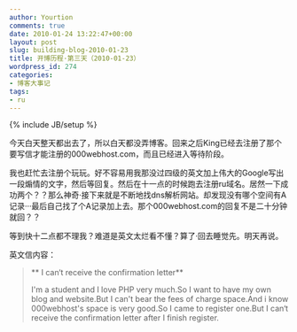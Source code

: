 ```yaml
---
author: Yourtion
comments: true
date: 2010-01-24 13:22:47+00:00
layout: post
slug: building-blog-2010-01-23
title: 开博历程·第三天（2010-01-23）
wordpress_id: 274
categories:
- 博客大事记
tags:
- ru
---
```

{% include JB/setup %}

今天白天整天都出去了，所以白天都没弄博客。回来之后King已经去注册了那个要写信才能注册的000webhost.com，而且已经进入等待阶段。

我也赶忙去注册个玩玩。好不容易用我那没过四级的英文加上伟大的Google写出一段煽情的文字，然后等回复。然后在十一点的时候跑去注册ru域名。居然一下成功两个？？那么神奇·接下来就是不断地找dns解析网站。却发现没有哪个空间有A记录···最后自己找了个A记录加上去。那个000webhost.com的回复不是二十分钟就回？？

等到快十二点都不理我？难道是英文太烂看不懂？算了·回去睡觉先。明天再说。

英文信内容：
>
> ** I can‘t receive the confirmation letter**
> 
> I'm a student and I love PHP very much.So I want to have my own blog and website.But I can't bear the fees of charge space.And i know 000webhost's space is very good.So I came to register one.But I can‘t receive the confirmation letter after I finish register.
